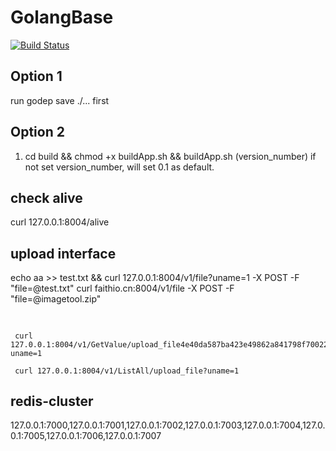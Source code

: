 # GolangBase

[![Build Status](https://travis-ci.org/iamfaith/GolangBase.svg?branch=master)](https://travis-ci.org/iamfaith/GolangBase)

## Option 1

run godep save ./... first

## Option 2

1. cd build && chmod +x buildApp.sh && buildApp.sh (version_number) if not set version_number, will set 0.1 as default.


## check alive

 curl 127.0.0.1:8004/alive

## upload interface

echo aa >> test.txt && curl 127.0.0.1:8004/v1/file?uname=1 -X POST -F "file=@test.txt"
curl faithio.cn:8004/v1/file -X POST -F "file=@imagetool.zip"

##
```

 curl 127.0.0.1:8004/v1/GetValue/upload_file4e40da587ba423e49862a841798f700220543880?uname=1

 curl 127.0.0.1:8004/v1/ListAll/upload_file?uname=1

```

## redis-cluster

127.0.0.1:7000,127.0.0.1:7001,127.0.0.1:7002,127.0.0.1:7003,127.0.0.1:7004,127.0.0.1:7005,127.0.0.1:7006,127.0.0.1:7007